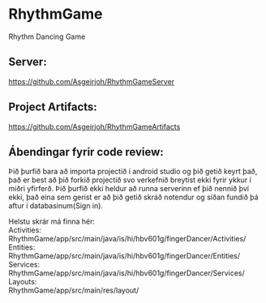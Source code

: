 # RhythmGame
Rhythm Dancing Game

## Server:
https://github.com/Asgeirjoh/RhythmGameServer


## Project Artifacts:
https://github.com/Asgeirjoh/RhythmGameArtifacts


## Ábendingar fyrir code review:
Þið þurfið bara að importa projectið í android studio og þið getið keyrt það, það er best að þið forkið projectið svo verkefnið breytist ekki fyrir ykkur í miðri yfirferð.
Þið þurfið ekki heldur að runna serverinn ef þið nennið því ekki, það eina sem gerist er að þið getið skráð notendur og síðan fundið þá aftur í databasinum(Sign in).

Helstu skrár má finna hér: <br>
Activities: <br>
RhythmGame/app/src/main/java/is/hi/hbv601g/fingerDancer/Activities/ <br>
Entities: <br>
RhythmGame/app/src/main/java/is/hi/hbv601g/fingerDancer/Entities/ <br>
Services: <br>
RhythmGame/app/src/main/java/is/hi/hbv601g/fingerDancer/Services/ <br>
Layouts: <br>
RhythmGame/app/src/main/res/layout/ <br>
